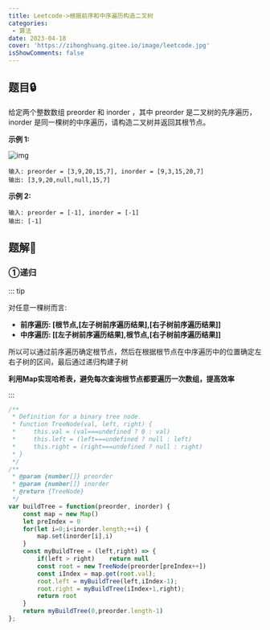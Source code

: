 ```yaml
---
title: Leetcode->根据前序和中序遍历构造二叉树
categories: 
 - 算法
date: 2023-04-18
cover: 'https://zihonghuang.gitee.io/image/leetcode.jpg'
isShowComments: false
---
```


## 题目:lock:

给定两个整数数组 preorder 和 inorder ，其中 preorder 是二叉树的先序遍历， inorder 是同一棵树的中序遍历，请构造二叉树并返回其根节点。

**示例 1:**

![img](https://assets.leetcode.com/uploads/2021/02/19/tree.jpg)

```
输入: preorder = [3,9,20,15,7], inorder = [9,3,15,20,7]
输出: [3,9,20,null,null,15,7]
```



**示例 2:**

```
输入: preorder = [-1], inorder = [-1]
输出: [-1]
```

## 题解:key:

### ①递归

::: tip

对任意一棵树而言:

* **前序遍历: [根节点,[左子树前序遍历结果],[右子树前序遍历结果]]**
* **中序遍历: [[左子树前序遍历结果],根节点,[右子树前序遍历结果]]**

所以可以通过前序遍历确定根节点，然后在根据根节点在中序遍历中的位置确定左右子树的区间，最后通过递归构建子树

**利用Map实现哈希表，避免每次查询根节点都要遍历一次数组，提高效率**

:::

```javascript
/**
 * Definition for a binary tree node.
 * function TreeNode(val, left, right) {
 *     this.val = (val===undefined ? 0 : val)
 *     this.left = (left===undefined ? null : left)
 *     this.right = (right===undefined ? null : right)
 * }
 */
/**
 * @param {number[]} preorder
 * @param {number[]} inorder
 * @return {TreeNode}
 */
var buildTree = function(preorder, inorder) {
    const map = new Map()
    let preIndex = 0
    for(let i=0;i<inorder.length;++i) {
        map.set(inorder[i],i)
    }
    const myBuildTree = (left,right) => {
        if(left > right)    return null
        const root = new TreeNode(preorder[preIndex++])
        const iIndex = map.get(root.val);
        root.left = myBuildTree(left,iIndex-1);
        root.right = myBuildTree(iIndex+1,right);
        return root
    }
    return myBuildTree(0,preorder.length-1)
};
```


